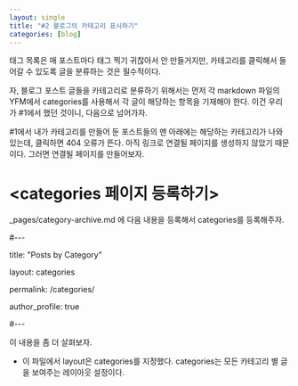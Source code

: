 ```yaml
---
layout: single
title: "#2 블로그의 카테고리 표시하기"
categories: [blog]
---
```


태그 목록은 매 포스트마다 태그 찍기 귀찮아서 안 만들거지만, 카테고리를 클릭해서 들어갈 수 있도록 글을 분류하는 것은 필수적이다.

자, 블로그 포스트 글들을 카테고리로 분류하기 위해서는 먼저 각 markdown 파일의 YFM에서 categories를 사용해서 각 글이 해당하는 항목을 기재해야 한다. 이건 우리가
#1에서 했던 것이니, 다음으로 넘어가자.

#1에서 내가 카테고리를 만들어 둔 포스트들의 맨 아래에는 해당하는 카테고리가 나와있는데, 클릭하면 404 오류가 뜬다. 아직 링크로 연결될 페이지를 생성하지 않았기 때문이다. 그러면 연결될 페이지를 만들어보자.

# <categories 페이지 등록하기>
\_pages/category-archive.md 에 다음 내용을 등록해서 categories를 등록해주자.

#---

title: "Posts by Category"

layout: categories

permalink: /categories/

author_profile: true

#---

이 내용을 좀 더 살펴보자. 
* 이 파일에서 layout은 categories를 지정했다. categories는 모든 카테고리 별 글을 보여주는 레이아웃 설정이다.

